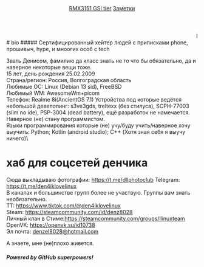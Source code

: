 <header>
<nav>
    <a href="tier-8i">RMX3151 GSI tier</a>
    <a href="notes">Заметки</a>
</nav>
</header>
<marquee>lovelinux</marquee>
# bio
##### Сертифицированный хейтер людей с приписками phone, прошивыч, hype, и мноогих особ с tech

 Звать Денисом, фамилию да класс знать не то что бы обязательно, да и наверное некоторые вещи тоже.\
 15 лет, день рождения <time>25.02.2009</time>\
 Страна/регион: Россия, Волгоградская область\
 Любимые ОС: Linux (Debian 13 sid), FreeBSD\
 Любимый WM: AwesomeWm+picom\
 Телефон: Realme 8i(AncientOS 7.1)
 Устройства под которые ведётся небольшой девелопинг: s3ve3gds, treltexx (без стилуса), SCPH-77003 (slim no ide), PSP-3004 (dead battery), ещё разработок не намечается.\
 Наверное (не) стану программистом.\
 Языки программирования которые (не) учу/буду учить/наверное хочу выучить: Python; Kotlin (android studio); C++ (Хотя зная себя я выучу ничего)\

# хаб для соцсетей денчика 
Сюда выкладываю фотографии: <https://t.me/dllphotoclub>
Telegram: <https://t.me/den4iklovelinux>\
В каналах и большинстве групп более не участвую. Группы вам знать необязательно.\
ТТ: <https://www.tiktok.com/@den4iklovelinux>\
Steam: <https://steamcommunity.com/id/denz8028>\
Личный клан в Стиме:<https://steamcommunity.com/groups/llinuxteam>\
OpenVK: <https://openvk.su/id10738>\
Эл почта: denzel8028@hotmail.com

<footer>
  А знаете, мне (не)плохо живется.
</footer>

##### Powered by GitHub superpowers!
